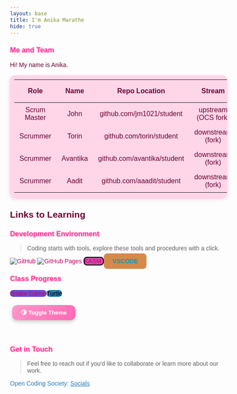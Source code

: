 ```yaml
---
layout: base
title: I'm Anika Marathe
hide: true
---
```


### Me and Team

Hi! My name is Anika.

| Role         | Name     | Repo Location                       | Stream                | Repo Name |
|--------------|----------|-------------------------------------|-----------------------|-----------|
| Scrum Master | John     | github.com/jm1021/student           | upstream (OCS fork)   |    |
| Scrummer     | Torin    | github.com/torin/student            | downstream (fork)     |    |
| Scrummer     | Avantika | github.com/avantika/student         | downstream (fork)     |    |
| Scrummer     | Aadit    | github.com/aaadit/student           | downstream (fork)     |    |

## Links to Learning

### Development Environment

> Coding starts with tools, explore these tools and procedures with a click.

<a href="https://github.com/Open-Coding-Society/student">
    <img src="https://img.shields.io/badge/GitHub-181717?logo=github&logoColor=white" alt="GitHub">
</a>
<a href="https://open-coding-society.github.io/student">
    <img src="https://img.shields.io/badge/GitHub%20Pages-327FC7?logo=github&logoColor=white" alt="GitHub Pages">
</a>
<a href="https://kasm.opencodingsociety.com/"
   class="button small"  
   style="background-color: #d34bafff; border: 2px solid black; border-radius: 8px;">
    KASM
</a>

<a href="https://vscode.dev/" class="button small" style="background-color: #d38a4bff; padding: 10px 20px; border-radius: 8px; text-decoration: none; transition: all 0.3s ease;">
    <span style="color: #1295b3ff; font-weight: bold;">VSCODE</span>
</a>

<style>
/* Cute pastel pink background with flower pattern */
body {
    background: linear-gradient(to bottom right, #ffd6e8, #ffe6f0);
    font-family: 'Comic Sans MS', cursive, sans-serif;
    color: #660033; /* default text color to show on pink */
    background-image: url("images/cloud.jpg"); /* cloudy day */
    background-repeat: no-repeat;  /* Prevents the image from tiling */
    background-size: cover;        /* Scales the image to cover the entire background */
    background-position: center center; /* Centers the image */
    background-attachment: fixed;  /* Keeps the background image fixed while scrolling */
}

/* Headings: pop and readable */
h3 {
    color: #ff3399;
    text-shadow: 1px 1px 2px #ffa3c6;
}

/* Buttons: pastel pink + sparkle hover */
.button.small {
    border-radius: 12px;
    transition: all 0.4s ease;
}

.button.small:hover {
    transform: scale(1.08) rotate(1deg);
    box-shadow: 0 0 12px #ff99cc, 0 0 20px #ffb3d9;
}

/* Theme button tweaks */
.theme-btn {
    background: linear-gradient(135deg, #ff99cc, #ff66b3);
    color: #fff;
    font-weight: bold;
    border: none;
    border-radius: 12px;
    padding: 10px 20px;
    margin: 5px;
    cursor: pointer;
    box-shadow: 0 4px 8px rgba(0,0,0,0.2);
}

.theme-btn:hover {
    transform: scale(1.08) rotate(-2deg);
    box-shadow: 0px 0px 12px #ff99cc, 0px 0px 20px #ff66b3;
}

/* Links: pink and readable */
a {
    color: #cc0066;
    text-decoration: none;
}

a:hover {
    color: #ff3399;
    text-decoration: underline;
}

/* Table: pastel pink background, rounded, shadow */
table {
    background-color: #ffd6e8;
    border-radius: 12px;
    padding: 10px;
    box-shadow: 0 4px 8px rgba(255, 102, 179, 0.4);
}

th, td {
    padding: 8px 12px;
    text-align: center;
    color: #660033;
}
</style>

### Class Progress

<a href="{{site.baseurl}}/snake" class="button small" style="background-color: #6b4bd3ff">
    Snake Game
</a>

<a href="{{site.baseurl}}/turtle" class="button small" style="background-color: #2A7DB1">
    <span style="color: #000000">Turtle</span>
</a>

<button onclick="toggleTheme()" class="theme-btn">🌗 Toggle Theme</button>

<br>

<!-- Contact Section -->
### Get in Touch

> Feel free to reach out if you'd like to collaborate or learn more about our work.

<p style="color: #2A7DB1;">Open Coding Society: <a href="https://opencodingsociety.com" style="color: #2A7DB1; text-decoration: underline;">Socials</a></p>
